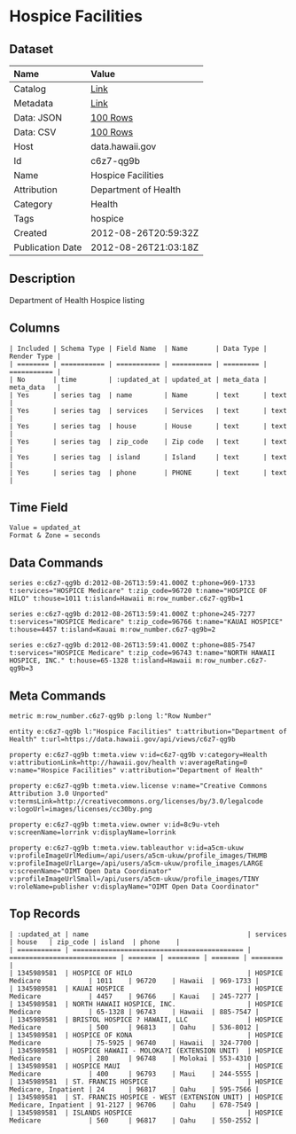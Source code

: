 # Hospice Facilities

## Dataset

| Name | Value |
| :--- | :---- |
| Catalog | [Link](https://catalog.data.gov/dataset/hospice-facilities-dc1e3) |
| Metadata | [Link](https://data.hawaii.gov/api/views/c6z7-qg9b) |
| Data: JSON | [100 Rows](https://data.hawaii.gov/api/views/c6z7-qg9b/rows.json?max_rows=100) |
| Data: CSV | [100 Rows](https://data.hawaii.gov/api/views/c6z7-qg9b/rows.csv?max_rows=100) |
| Host | data.hawaii.gov |
| Id | c6z7-qg9b |
| Name | Hospice Facilities |
| Attribution | Department of Health |
| Category | Health |
| Tags | hospice |
| Created | 2012-08-26T20:59:32Z |
| Publication Date | 2012-08-26T21:03:18Z |

## Description

Department of Health Hospice listing

## Columns

```ls
| Included | Schema Type | Field Name  | Name       | Data Type | Render Type |
| ======== | =========== | =========== | ========== | ========= | =========== |
| No       | time        | :updated_at | updated_at | meta_data | meta_data   |
| Yes      | series tag  | name        | Name       | text      | text        |
| Yes      | series tag  | services    | Services   | text      | text        |
| Yes      | series tag  | house       | House      | text      | text        |
| Yes      | series tag  | zip_code    | Zip code   | text      | text        |
| Yes      | series tag  | island      | Island     | text      | text        |
| Yes      | series tag  | phone       | PHONE      | text      | text        |
```

## Time Field

```ls
Value = updated_at
Format & Zone = seconds
```

## Data Commands

```ls
series e:c6z7-qg9b d:2012-08-26T13:59:41.000Z t:phone=969-1733 t:services="HOSPICE Medicare" t:zip_code=96720 t:name="HOSPICE OF HILO" t:house=1011 t:island=Hawaii m:row_number.c6z7-qg9b=1

series e:c6z7-qg9b d:2012-08-26T13:59:41.000Z t:phone=245-7277 t:services="HOSPICE Medicare" t:zip_code=96766 t:name="KAUAI HOSPICE" t:house=4457 t:island=Kauai m:row_number.c6z7-qg9b=2

series e:c6z7-qg9b d:2012-08-26T13:59:41.000Z t:phone=885-7547 t:services="HOSPICE Medicare" t:zip_code=96743 t:name="NORTH HAWAII HOSPICE, INC." t:house=65-1328 t:island=Hawaii m:row_number.c6z7-qg9b=3
```

## Meta Commands

```ls
metric m:row_number.c6z7-qg9b p:long l:"Row Number"

entity e:c6z7-qg9b l:"Hospice Facilities" t:attribution="Department of Health" t:url=https://data.hawaii.gov/api/views/c6z7-qg9b

property e:c6z7-qg9b t:meta.view v:id=c6z7-qg9b v:category=Health v:attributionLink=http://hawaii.gov/health v:averageRating=0 v:name="Hospice Facilities" v:attribution="Department of Health"

property e:c6z7-qg9b t:meta.view.license v:name="Creative Commons Attribution 3.0 Unported" v:termsLink=http://creativecommons.org/licenses/by/3.0/legalcode v:logoUrl=images/licenses/cc30by.png

property e:c6z7-qg9b t:meta.view.owner v:id=8c9u-vteh v:screenName=lorrink v:displayName=lorrink

property e:c6z7-qg9b t:meta.view.tableauthor v:id=a5cm-ukuw v:profileImageUrlMedium=/api/users/a5cm-ukuw/profile_images/THUMB v:profileImageUrlLarge=/api/users/a5cm-ukuw/profile_images/LARGE v:screenName="OIMT Open Data Coordinator" v:profileImageUrlSmall=/api/users/a5cm-ukuw/profile_images/TINY v:roleName=publisher v:displayName="OIMT Open Data Coordinator"
```

## Top Records

```ls
| :updated_at | name                                        | services                    | house   | zip_code | island  | phone    | 
| =========== | =========================================== | =========================== | ======= | ======== | ======= | ======== | 
| 1345989581  | HOSPICE OF HILO                             | HOSPICE Medicare            | 1011    | 96720    | Hawaii  | 969-1733 | 
| 1345989581  | KAUAI HOSPICE                               | HOSPICE Medicare            | 4457    | 96766    | Kauai   | 245-7277 | 
| 1345989581  | NORTH HAWAII HOSPICE, INC.                  | HOSPICE Medicare            | 65-1328 | 96743    | Hawaii  | 885-7547 | 
| 1345989581  | BRISTOL HOSPICE ? HAWAII, LLC               | HOSPICE Medicare            | 500     | 96813    | Oahu    | 536-8012 | 
| 1345989581  | HOSPICE OF KONA                             | HOSPICE Medicare            | 75-5925 | 96740    | Hawaii  | 324-7700 | 
| 1345989581  | HOSPICE HAWAII - MOLOKA?I (EXTENSION UNIT)  | HOSPICE Medicare            | 280     | 96748    | Molokai | 553-4310 | 
| 1345989581  | HOSPICE MAUI                                | HOSPICE Medicare            | 400     | 96793    | Maui    | 244-5555 | 
| 1345989581  | ST. FRANCIS HOSPICE                         | HOSPICE Medicare, Inpatient | 24      | 96817    | Oahu    | 595-7566 | 
| 1345989581  | ST. FRANCIS HOSPICE - WEST (EXTENSION UNIT) | HOSPICE Medicare, Inpatient | 91-2127 | 96706    | Oahu    | 678-7549 | 
| 1345989581  | ISLANDS HOSPICE                             | HOSPICE Medicare            | 560     | 96817    | Oahu    | 550-2552 | 
```